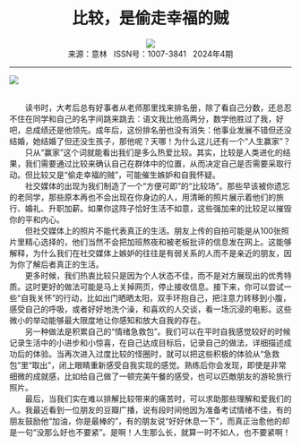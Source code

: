# <center>比较，是偷走幸福的贼</center> 

<div align=center><img src="http://fslib.vip.qikan.cn/img.ashx?key=%d7%f7%d5%df%a3%ba%ce%ba%d9%bb"></div> 

<center>来源：意林   ISSN号：1007-3841   2024年4期</center> 


* * *


![](http://img.resource.qikan.cn/markvip/qkimages/yili/yili202404/yili20240418-1-l.jpg)

  
<br>　　读书时，大考后总有好事者从老师那里找来排名册，除了看自己分数，还总忍不住在同学和自己的名字间跳来跳去：语文我比他高两分，数学他胜过了我，好吧，总成绩还是他领先。成年后，这份排名册也没有消失：他事业发展不错但还没结婚，她结婚了但还没生孩子，那他呢？天哪！为什么这儿还有一个“人生赢家”？  
　　只从“赢家”这个词就能看出我们是多么热爱比较。其实，比较是人类进化的结果，我们需要通过比较来确认自己在群体中的位置，从而决定自己是否需要采取行动。但比较又是“偷走幸福的贼”，可能催生嫉妒和自我怀疑。  
　　社交媒体的出现为我们制造了一个“方便可即”的“比较场”。那些早该被你遗忘的老同学，那些原本再也不会出现在你身边的人，用清晰的照片展示着他们的旅行、婚礼、升职加薪。如果你这阵子恰好生活不如意，这些强加来的比较足以摧毁你的平和内心。  
　　但社交媒体上的照片不能代表真正的生活。朋友上传的自拍可能是从100张照片里精心选择的，他们当然不会把加班熬夜和被老板批评的信息发在网上。这能够解释，为什么我们在社交媒体上嫉妒的往往是有弱关系的人而不是亲近的朋友，因为你了解后者真正的生活。  
　　更多时候，我们热衷比较只是因为个人状态不佳，而不是对方展现出的优秀特质。这时更好的做法可能是马上关掉网页，停止接收信息。接下来，你可以尝试一些“自我关怀”的行动，比如出门晒晒太阳，双手环抱自己，把注意力转移到小腹，感受自己的呼吸，或者好好地洗个澡，和喜欢的人交谈，看一场沉浸的电影。这些微小的举动能够最大限度地让你感知和放大自我的存在。  
　　另一种做法是积累自己的“情绪急救包”。我们可以在平时自我感觉较好的时候记录生活中的小进步和小惊喜，在自己达成目标后，记录自己的做法，详细描述成功后的体验。当再次进入过度比较的怪圈时，就可以把这些积极的体验从“急救包”里“取出”，闭上眼睛重新感受自我实现的感觉。熟练后你会发现，即使是非常细微的成就感，比如给自己做了一顿完美午餐的感受，也可以匹敵朋友的游轮旅行照片。  
　　最后，当我们实在难以排解比较带来的痛苦时，可以求助那些理解和爱我们的人。我最近看到一位朋友的豆瓣广播，说有段时间他因为准备考试情绪不佳，有的朋友鼓励他“加油，你是最棒的”，有的朋友说“好好休息一下”，而真正治愈他的却是一句“没那么好也不要紧”。是啊！人生那么长，就算一时不如人，也不要紧啊！